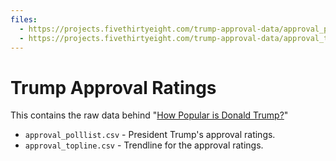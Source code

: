 ```yaml
---
files:
  - https://projects.fivethirtyeight.com/trump-approval-data/approval_polllist.csv
  - https://projects.fivethirtyeight.com/trump-approval-data/approval_topline.csv
---
```

# Trump Approval Ratings

This contains the raw data behind "[How Popular is Donald Trump?](https://projects.fivethirtyeight.com/trump-approval-ratings/)"

* `approval_polllist.csv` - President Trump's approval ratings.
* `approval_topline.csv` - Trendline for the approval ratings.